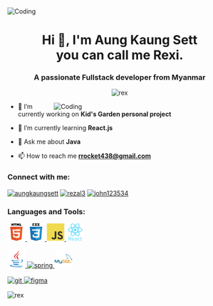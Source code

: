 
<img align="center" alt="Coding" width="100%" height="294vh" src="https://repository-images.githubusercontent.com/588181932/e36ec678-7984-4cdd-8e4c-a3932772ff8e">
<h1 align="center">Hi 👋, I'm Aung Kaung Sett  <br> you can call me Rexi.</h1>
<h3 align="center">A passionate Fullstack developer from Myanmar</h3>
<p align="center"> <img src="https://komarev.com/ghpvc/?username=rex&label=Profile%20views&color=0e75b6&style=flat" alt="rex" /> </p>

<img align="right" alt="Coding" width="400" src="https://www.reactiongifs.us/wp-content/uploads/2018/07/CODING-CLAIRE-DANES.gif">



- 🔭 I’m currently working on **Kid's Garden personal project**

- 🌱 I’m currently learning **React.js**

- 💬 Ask me about **Java**

- 📫 How to reach me **rrocket438@gmail.com**

<h3 align="left">Connect with me:</h3>
<p align="left">
<a href="https://linkedin.com/in/aungkaungsett" target="blank"><img align="center" src="https://raw.githubusercontent.com/rahuldkjain/github-profile-readme-generator/master/src/images/icons/Social/linked-in-alt.svg" alt="aungkaungsett" height="30" width="40" /></a>
<a href="https://dribbble.com/rezal3" target="blank"><img align="center" src="https://raw.githubusercontent.com/rahuldkjain/github-profile-readme-generator/master/src/images/icons/Social/dribbble.svg" alt="rezal3" height="30" width="40" /></a>
<a href="https://www.codechef.com/users/john123534" target="blank"><img align="center" src="https://cdn.jsdelivr.net/npm/simple-icons@3.1.0/icons/codechef.svg" alt="john123534" height="30" width="40" /></a>
</p>

<h3 align="left">Languages and Tools:</h3>
<p align="left"> 
 <a href="https://www.w3.org/html/" target="_blank" rel="noreferrer"> 
<img src="https://raw.githubusercontent.com/devicons/devicon/master/icons/html5/html5-original-wordmark.svg" alt="html5" width="40" height="40"/>
 </a> 

<a href="https://www.w3schools.com/css/" target="_blank" rel="noreferrer">
 <img src="https://raw.githubusercontent.com/devicons/devicon/master/icons/css3/css3-original-wordmark.svg" alt="css3" width="40" height="40"/> 
</a>
<a href="https://developer.mozilla.org/en-US/docs/Web/JavaScript" target="_blank" rel="noreferrer"> 
<img src="https://raw.githubusercontent.com/devicons/devicon/master/icons/javascript/javascript-original.svg" alt="javascript" width="40" height="40"/> 
</a> 
<a href="https://reactjs.org/" target="_blank" rel="noreferrer">
 <img src="https://raw.githubusercontent.com/devicons/devicon/master/icons/react/react-original-wordmark.svg" alt="react" width="40" height="40"/>
 </a>
<br></br>

<a href="https://www.java.com" target="_blank" rel="noreferrer">
 <img src="https://raw.githubusercontent.com/devicons/devicon/master/icons/java/java-original.svg" alt="java" width="40" height="40"/>
 </a>
 <a href="https://spring.io/" target="_blank" rel="noreferrer">
 <img src="https://www.vectorlogo.zone/logos/springio/springio-icon.svg" alt="spring" width="40" height="40"/> 
</a>
 <a href="https://www.mysql.com/" target="_blank" rel="noreferrer"> 
<img src="https://raw.githubusercontent.com/devicons/devicon/master/icons/mysql/mysql-original-wordmark.svg" alt="mysql" width="40" height="40"/> 
</a>
<br></br>
 <a href="https://git-scm.com/" target="_blank" rel="noreferrer">
 <img src="https://www.vectorlogo.zone/logos/git-scm/git-scm-icon.svg" alt="git" width="40" height="40"/> 
</a>
 <a href="https://www.figma.com/" target="_blank" rel="noreferrer">
 <img src="https://www.vectorlogo.zone/logos/figma/figma-icon.svg" alt="figma" width="40" height="40"/> 
</a>
 </p>



<p><img align="center" src="https://github-readme-streak-stats.herokuapp.com/?user=rex&" alt="rex" /></p>
